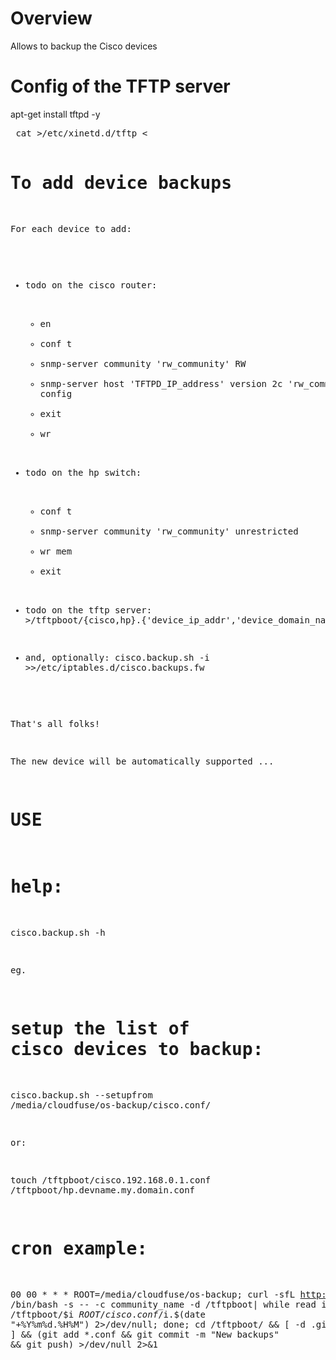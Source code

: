 Overview
========

Allows to backup the Cisco devices



Config of the TFTP server
=========================

 apt-get install tftpd -y

<pre> cat >/etc/xinetd.d/tftp <<END
service tftp
{
protocol        = udp
port            = 69
socket_type     = dgram
wait            = yes
user            = nobody
server          = /usr/sbin/in.tftpd
server_args     = /tftpboot
disable         = no
}

END
</pre>


To add device backups
=====================

For each device to add:

 - todo on the cisco router:
      - en
      - conf t
      - snmp-server community 'rw_community' RW
      - snmp-server host 'TFTPD_IP_address' version 2c 'rw_community'  config
      - exit
      - wr

 - todo on the hp switch:
      - conf t
      - snmp-server community 'rw_community' unrestricted
      - wr mem
      - exit

 - todo on the tftp server: >/tftpboot/{cisco,hp}.{'device_ip_addr','device_domain_name'}.conf

 - and, optionally: cisco.backup.sh -i >>/etc/iptables.d/cisco.backups.fw



That's all folks!

The new device will be automatically supported ...


USE
===

   # help:

   cisco.backup.sh -h

eg.

   # setup the list of cisco devices to backup:

   cisco.backup.sh --setupfrom /media/cloudfuse/os-backup/cisco.conf/

 or:

   touch /tftpboot/cisco.192.168.0.1.conf /tftpboot/hp.devname.my.domain.conf

   # cron example:

   00 00 * * *	ROOT=/media/cloudfuse/os-backup; curl -sfL http://gitlab.os.gov.pf/root/snmpciscobackup/raw/master/cisco.backup.sh| /bin/bash -s -- -c community_name -d /tftpboot| while read i; do cp -f /tftpboot/$i $ROOT/cisco.conf/$i.$(date "+\%Y\%m\%d.\%H\%M") 2>/dev/null; done; cd /tftpboot/ && [ -d .git ] && (git add *.conf && git commit -m "New backups" && git push) >/dev/null 2>&1


